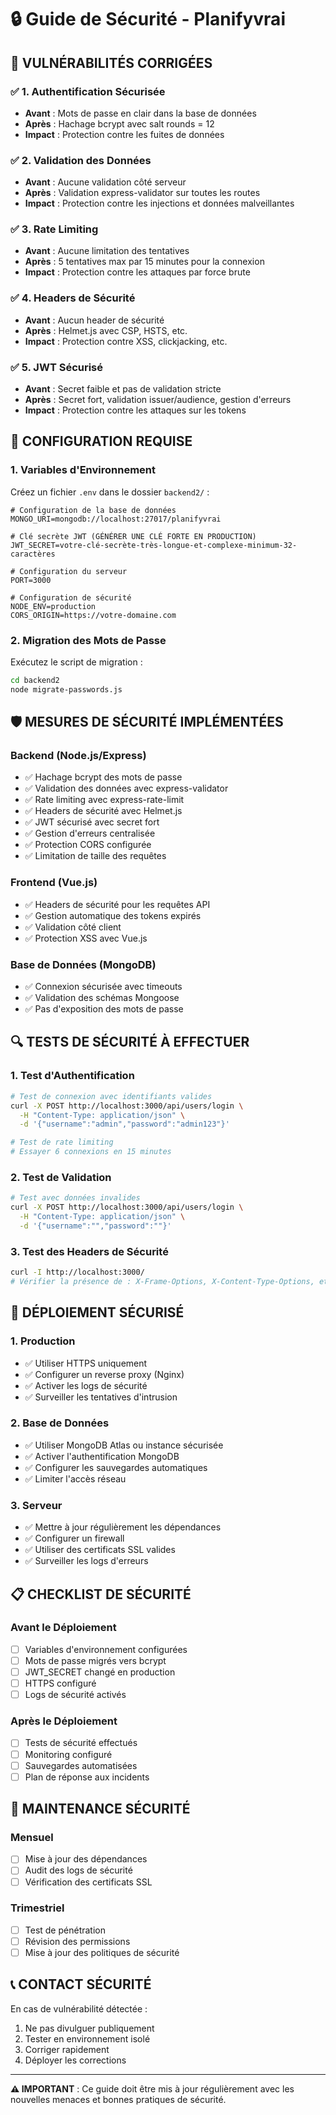 # 🔒 Guide de Sécurité - Planifyvrai

## 🚨 **VULNÉRABILITÉS CORRIGÉES**

### ✅ **1. Authentification Sécurisée**
- **Avant** : Mots de passe en clair dans la base de données
- **Après** : Hachage bcrypt avec salt rounds = 12
- **Impact** : Protection contre les fuites de données

### ✅ **2. Validation des Données**
- **Avant** : Aucune validation côté serveur
- **Après** : Validation express-validator sur toutes les routes
- **Impact** : Protection contre les injections et données malveillantes

### ✅ **3. Rate Limiting**
- **Avant** : Aucune limitation des tentatives
- **Après** : 5 tentatives max par 15 minutes pour la connexion
- **Impact** : Protection contre les attaques par force brute

### ✅ **4. Headers de Sécurité**
- **Avant** : Aucun header de sécurité
- **Après** : Helmet.js avec CSP, HSTS, etc.
- **Impact** : Protection contre XSS, clickjacking, etc.

### ✅ **5. JWT Sécurisé**
- **Avant** : Secret faible et pas de validation stricte
- **Après** : Secret fort, validation issuer/audience, gestion d'erreurs
- **Impact** : Protection contre les attaques sur les tokens

## 🔧 **CONFIGURATION REQUISE**

### **1. Variables d'Environnement**
Créez un fichier `.env` dans le dossier `backend2/` :

```env
# Configuration de la base de données
MONGO_URI=mongodb://localhost:27017/planifyvrai

# Clé secrète JWT (GÉNÉRER UNE CLÉ FORTE EN PRODUCTION)
JWT_SECRET=votre-clé-secrète-très-longue-et-complexe-minimum-32-caractères

# Configuration du serveur
PORT=3000

# Configuration de sécurité
NODE_ENV=production
CORS_ORIGIN=https://votre-domaine.com
```

### **2. Migration des Mots de Passe**
Exécutez le script de migration :

```bash
cd backend2
node migrate-passwords.js
```

## 🛡️ **MESURES DE SÉCURITÉ IMPLÉMENTÉES**

### **Backend (Node.js/Express)**
- ✅ Hachage bcrypt des mots de passe
- ✅ Validation des données avec express-validator
- ✅ Rate limiting avec express-rate-limit
- ✅ Headers de sécurité avec Helmet.js
- ✅ JWT sécurisé avec secret fort
- ✅ Gestion d'erreurs centralisée
- ✅ Protection CORS configurée
- ✅ Limitation de taille des requêtes

### **Frontend (Vue.js)**
- ✅ Headers de sécurité pour les requêtes API
- ✅ Gestion automatique des tokens expirés
- ✅ Validation côté client
- ✅ Protection XSS avec Vue.js

### **Base de Données (MongoDB)**
- ✅ Connexion sécurisée avec timeouts
- ✅ Validation des schémas Mongoose
- ✅ Pas d'exposition des mots de passe

## 🔍 **TESTS DE SÉCURITÉ À EFFECTUER**

### **1. Test d'Authentification**
```bash
# Test de connexion avec identifiants valides
curl -X POST http://localhost:3000/api/users/login \
  -H "Content-Type: application/json" \
  -d '{"username":"admin","password":"admin123"}'

# Test de rate limiting
# Essayer 6 connexions en 15 minutes
```

### **2. Test de Validation**
```bash
# Test avec données invalides
curl -X POST http://localhost:3000/api/users/login \
  -H "Content-Type: application/json" \
  -d '{"username":"","password":""}'
```

### **3. Test des Headers de Sécurité**
```bash
curl -I http://localhost:3000/
# Vérifier la présence de : X-Frame-Options, X-Content-Type-Options, etc.
```

## 🚀 **DÉPLOIEMENT SÉCURISÉ**

### **1. Production**
- ✅ Utiliser HTTPS uniquement
- ✅ Configurer un reverse proxy (Nginx)
- ✅ Activer les logs de sécurité
- ✅ Surveiller les tentatives d'intrusion

### **2. Base de Données**
- ✅ Utiliser MongoDB Atlas ou instance sécurisée
- ✅ Activer l'authentification MongoDB
- ✅ Configurer les sauvegardes automatiques
- ✅ Limiter l'accès réseau

### **3. Serveur**
- ✅ Mettre à jour régulièrement les dépendances
- ✅ Configurer un firewall
- ✅ Utiliser des certificats SSL valides
- ✅ Surveiller les logs d'erreurs

## 📋 **CHECKLIST DE SÉCURITÉ**

### **Avant le Déploiement**
- [ ] Variables d'environnement configurées
- [ ] Mots de passe migrés vers bcrypt
- [ ] JWT_SECRET changé en production
- [ ] HTTPS configuré
- [ ] Logs de sécurité activés

### **Après le Déploiement**
- [ ] Tests de sécurité effectués
- [ ] Monitoring configuré
- [ ] Sauvegardes automatisées
- [ ] Plan de réponse aux incidents

## 🔄 **MAINTENANCE SÉCURITÉ**

### **Mensuel**
- [ ] Mise à jour des dépendances
- [ ] Audit des logs de sécurité
- [ ] Vérification des certificats SSL

### **Trimestriel**
- [ ] Test de pénétration
- [ ] Révision des permissions
- [ ] Mise à jour des politiques de sécurité

## 📞 **CONTACT SÉCURITÉ**

En cas de vulnérabilité détectée :
1. Ne pas divulguer publiquement
2. Tester en environnement isolé
3. Corriger rapidement
4. Déployer les corrections

---

**⚠️ IMPORTANT** : Ce guide doit être mis à jour régulièrement avec les nouvelles menaces et bonnes pratiques de sécurité. 